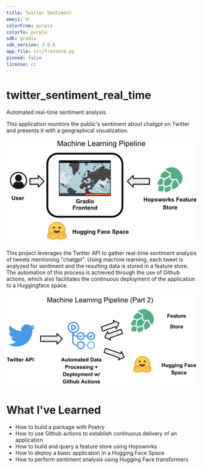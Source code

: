 ```yaml
---
title: Twitter Sentiment
emoji: 🤓
colorFrom: purple
colorTo: purple
sdk: gradio
sdk_version: 3.0.6
app_file: src/frontend.py
pinned: false
license: cc
---
```


# twitter_sentiment_real_time
Automated real-time sentiment analysis

This application monitors the public's sentiment about chatgpt on Twitter and presents it with a geographical visualization.

<p align="center">
  <img src="images/ml_pipeline.png" width = 500/>
</p>

This project leverages the Twitter API to gather real-time sentiment analysis of tweets mentioning "chatgpt". Using machine learning, each tweet is analyzed for sentiment and the resulting data is stored in a feature store. The automation of this process is achieved through the use of Github actions, which also facilitates the continuous deployment of the application to a Huggingface space.

<p align="center">
  <img src="images/ml_pipeline_2.png" width = 500/>
</p>

# What I've Learned
* How to build a package with Poetry
* How to use Github actions to establish continuous delivery of an application
* How to build and query a feature store using Hopsworks
* How to deploy a basic application in a Hugging Face Space
* How to perform sentiment analysis using Hugging Face transformers


